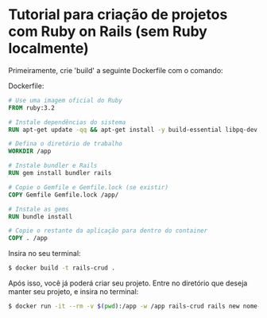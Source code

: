 
# Tutorial para criação de projetos com Ruby on Rails (sem Ruby localmente)

Primeiramente, crie 'build' a seguinte Dockerfile com o comando:

Dockerfile:
```Dockerfile
# Use uma imagem oficial do Ruby
FROM ruby:3.2

# Instale dependências do sistema
RUN apt-get update -qq && apt-get install -y build-essential libpq-dev nodejs yarn

# Defina o diretório de trabalho
WORKDIR /app

# Instale bundler e Rails
RUN gem install bundler rails

# Copie o Gemfile e Gemfile.lock (se existir)
COPY Gemfile Gemfile.lock /app/

# Instale as gems
RUN bundle install

# Copie o restante da aplicação para dentro do container
COPY . /app

```
Insira no seu terminal:
```bash 
$ docker build -t rails-crud . 
```

Após isso, você já poderá criar seu projeto. Entre no diretório que deseja manter seu projeto, e insira no terminal:

```bash
$ docker run -it --rm -v $(pwd):/app -w /app rails-crud rails new nome-do-projeto
```
